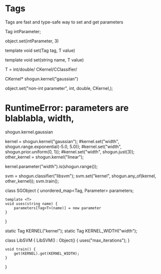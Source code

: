 Tags
====

Tags are fast and type-safe way to set and get parameters

Tag<int> intParameter;

object.set(intParameter, 3)

template <typename T>
void set(Tag<T> tag, T value)

template <typename T>
void set(string name, T value)

T = int/double/ CKernel/CClassifier/

CKernel* shogun.kernel("gaussian")

object.set("non-int parameter", int, double, CKernel,);

# RuntimeError: parameters are blablabla, width,







shogun.kernel.gaussian

kernel = shogun.kernel("gaussian");
#kernel.set("width", shogun.range.exponential(-5.0, 5.0));
#kernel.set("width", shogun.prior.uniform(0, 1));
#kernel.set("width", shogun.just(3));
other_kernel = shogun.kernel("linear");

kernel.parameter("width").is(shogun.range());

svm = shogun.classifier("libsvm");
svm.set("kernel", shogun.any_of(kernel, other_kernel));
svm.train();


class SGObject {
    unordered_map<Tag, Parameter> parameters;

    template <T>
    void uses(string name) {
        parameters[Tag<T>(name)] = new parameter
    }

}

static Tag<CKernel> KERNEL("kernel");
static Tag<float> KERNEL_WIDTH("width");

class LibSVM {
    LibSVM() : Object() {
        uses<int>("max_iterations");
    }

    void train() {
        get(KERNEL).get(KERNEL_WIDTH);
    }
}